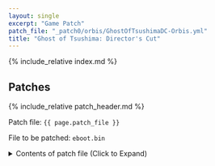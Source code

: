 ```yaml
---
layout: single
excerpt: "Game Patch"
patch_file: "_patch0/orbis/GhostOfTsushimaDC-Orbis.yml"
title: "Ghost of Tsushima: Director's Cut"
---
```


<!-- # {{ page.title }} -->

{% include_relative index.md %}

## Patches

{% include_relative patch_header.md %}

Patch file: `{{ page.patch_file }}`

File to be patched: `eboot.bin`

<details>
<summary>Contents of patch file (Click to Expand)</summary>

{% highlight yml %}
{% flexible_include {{ page.patch_file }} %}
{% endhighlight %}

</details>
